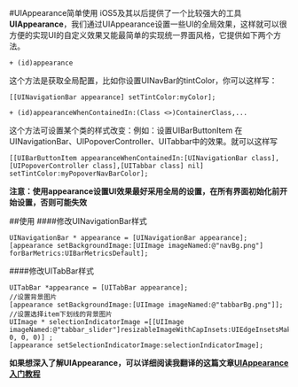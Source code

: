 #UIAppearance简单使用
iOS5及其以后提供了一个比较强大的工具**UIAppearance**，我们通过UIAppearance设置一些UI的全局效果，这样就可以很方便的实现UI的自定义效果又能最简单的实现统一界面风格，它提供如下两个方法。
```
+ (id)appearance
```
这个方法是获取全局配置，比如你设置UINavBar的tintColor，你可以这样写：
```
[[UINavigationBar appearance] setTintColor:myColor];
```

```
+ (id)appearanceWhenContainedIn:(Class <>)ContainerClass,...
```

这个方法可设置某个类的样式改变：例如：设置UIBarButtonItem 在UINavigationBar、UIPopoverController、UITabbar中的效果。就可以这样写
```
[[UIBarButtonItem appearanceWhenContainedIn:[UINavigationBar class], [UIPopoverController class],[UITabbar class] nil] setTintColor:myPopoverNavBarColor];
```

**注意：使用appearance设置UI效果最好采用全局的设置，在所有界面初始化前开始设置，否则可能失效**

##使用
####修改UINavigationBar样式
```
UINavigationBar * appearance = [UINavigationBar appearance];
[appearance setBackgroundImage:[UIImage imageNamed:@"navBg.png"] forBarMetrics:UIBarMetricsDefault];
```

####修改UITabBar样式
```
UITabBar *appearance = [UITabBar appearance];
//设置背景图片
[appearance setBackgroundImage:[UIImage imageNamed:@"tabbarBg.png"]];
//设置选择item下划线的背景图片
UIImage * selectionIndicatorImage =[[UIImage imageNamed:@"tabbar_slider"]resizableImageWithCapInsets:UIEdgeInsetsMake(4, 0, 0, 0)] ;
[appearance setSelectionIndicatorImage:selectionIndicatorImage];
```
**如果想深入了解UIAppearance，可以详细阅读我翻译的这篇文章[UIAppearance入门教程](./contents/拿来主义/UIAppearance入门教程/UIAppearance入门教程.md)**





